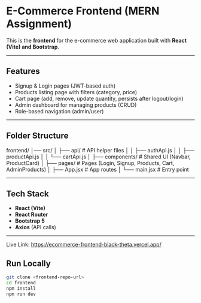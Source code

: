 #  E-Commerce Frontend (MERN Assignment)

This is the **frontend** for the e-commerce web application built with **React (Vite) and Bootstrap**.

---

##  Features
- Signup & Login pages (JWT-based auth)
- Products listing page with filters (category, price)
- Cart page (add, remove, update quantity, persists after logout/login)
- Admin dashboard for managing products (CRUD)
- Role-based navigation (admin/user)

---

##  Folder Structure
frontend/
│── src/
│   ├── api/          # API helper files
│   │   ├── authApi.js
│   │   ├── productApi.js
│   │   └── cartApi.js
│   ├── components/   # Shared UI (Navbar, ProductCard)
│   ├── pages/        # Pages (Login, Signup, Products, Cart, AdminProducts)
│   ├── App.jsx       # App routes
│   └── main.jsx      # Entry point

---

##  Tech Stack
- **React (Vite)**
- **React Router**
- **Bootstrap 5**
- **Axios** (API calls)

---
Live Link: https://ecommerce-frontend-black-theta.vercel.app/
##  Run Locally
```bash
git clone <frontend-repo-url>
cd frontend
npm install
npm run dev
